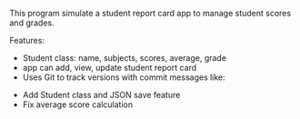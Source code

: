 This program simulate a student report card app to manage student scores and grades.

Features:
- Student class: name, subjects, scores, average, grade
- app can add, view, update student report card
- Uses Git to track versions with commit messages like:
 * Add Student class and JSON save feature
 * Fix average score calculation